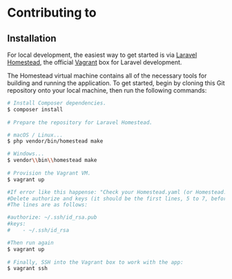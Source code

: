 # Contributing to <PROJECT>
 
## Installation
 
For local development, the easiest way to get started is via [Laravel Homestead](https://laravel.com/docs/master/homestead), the official [Vagrant](https://www.vagrantup.com/) box for Laravel development.
 
The Homestead virtual machine contains all of the necessary tools for building and running the application. To get started, begin by cloning this Git repository onto your local machine, then run the following commands:
 
```sh
# Install Composer dependencies.
$ composer install
 
# Prepare the repository for Laravel Homestead.

# macOS / Linux...
$ php vendor/bin/homestead make

# Windows...
$ vendor\\bin\\homestead make
 
# Provision the Vagrant VM.
$ vagrant up

#If error like this happense: "Check your Homestead.yaml (or Homestead.json) file, the path to your private key does not exist."
#Delete authorize and keys (it should be the first lines, 5 to 7, before folder line) from file Homestead.yaml. 
#The lines are as follows:

#authorize: ~/.ssh/id_rsa.pub
#keys:
#    - ~/.ssh/id_rsa

#Then run again
$ vagrant up
 
# Finally, SSH into the Vagrant box to work with the app:
$ vagrant ssh